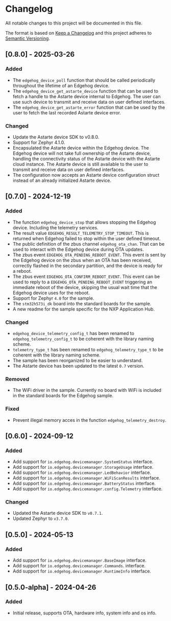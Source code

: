<!--
Copyright 2024 SECO Mind Srl
SPDX-License-Identifier: Apache-2.0
-->

# Changelog
All notable changes to this project will be documented in this file.

The format is based on [Keep a Changelog](http://keepachangelog.com/en/1.1.0/)
and this project adheres to [Semantic Versioning](http://semver.org/spec/v2.0.0.html).

## [0.8.0] - 2025-03-26
### Added
- The `edgehog_device_poll` function that should be called periodically throughout the lifetime of
  an Edgehog device.
- The `edgehog_device_get_astarte_device` function that can be used to fetch a handle to the
  Astarte device internal to Edgehog. The user can use such device to transmit and receive data on
  user defined interfaces.
- The `edgehog_device_get_astarte_error` function that can be used by the user to fetch the last
  recorded Astarte device error.

### Changed
- Update the Astarte device SDK to v0.8.0.
- Support for Zephyr 4.1.0.
- Encapsulated the Astarte device within the Edgehog device. The Edgehog device will not take
  full ownership of the Astarte device, handling the connectivity status of the Astarte device
  with the Astarte cloud instance. The Astarte device is still available to the user to transmit
  and receive data on user defined interfaces.
- The configuration now accepts an Astarte device configuration struct instead of an already
  initialized Astarte device.

## [0.7.0] - 2024-12-19
### Added
- The function `edgehog_device_stop` that allows stopping the Edgehog device. Including the
  telemetry services.
- The result value `EDGEHOG_RESULT_TELEMETRY_STOP_TIMEOUT`. This is returned when Edgehog failed
  to stop within the user defined timeout.
- The public definition of the zbus channel `edgehog_ota_chan`. That can be used to interact with
  the Edgehog device during OTA updates.
- The zbus event `EDGEHOG_OTA_PENDING_REBOOT_EVENT`. This event is sent by the Edgehog device on
  the zbus when an OTA has been received, correctly flashed in the secondary partition, and the
  device is ready for a reboot.
- The zbus event `EDGEHOG_OTA_CONFIRM_REBOOT_EVENT`. This event can be used to reply to a
  `EDGEHOG_OTA_PENDING_REBOOT_EVENT` triggering an immediate reboot of the device, skipping the
  usual wait time that the Edgehog device uses for the reboot.
- Support for Zephyr `4.0` for the sample.
- The `stm32h573i_dk` board into the standard boards for the sample.
- A new readme for the sample specific for the NXP Application Hub.

### Changed
- `edgehog_device_telemetry_config_t` has been renamed to `edgehog_telemetry_config_t` to be
  coherent with the library naming scheme.
- `telemetry_type_t` has been renamed to `edgehog_telemetry_type_t` to be coherent with the library
  naming scheme.
- The sample has been reorganized to be easier to understand.
- The Astarte device has been updated to the latest `0.7` version.

### Removed
- The WiFi driver in the sample. Currently no board with WiFi is included in the standard
  boards for the Edgehog sample.

### Fixed
- Prevent illegal memory acces in the function `edgehog_telemetry_destroy`.

## [0.6.0] - 2024-09-12
### Added
- Add support for `io.edgehog.devicemanager.SystemStatus` interface.
- Add support for `io.edgehog.devicemanager.StorageUsage` interface.
- Add support for `io.edgehog.devicemanager.LedBehavior` interface.
- Add support for `io.edgehog.devicemanager.WiFiScanResults` interface.
- Add support for `io.edgehog.devicemanager.BatteryStatus` interface.
- Add support for `io.edgehog.devicemanager.config.Telemetry` interface.

### Changed
- Updated the Astarte device SDK to `v0.7.1`.
- Updated Zephyr to `v3.7.0`.

## [0.5.0] - 2024-05-13
### Added
- Add support for `io.edgehog.devicemanager.BaseImage` interface.
- Add support for `io.edgehog.devicemanager.Commands`. interface.
- Add support for `io.edgehog.devicemanager.RuntimeInfo` interface.

## [0.5.0-alpha] - 2024-04-26
### Added
- Initial release, supports OTA, hardware info, system info and os info.
